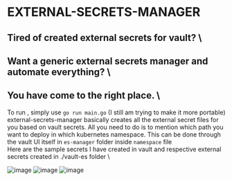 # EXTERNAL-SECRETS-MANAGER
## Tired of created external secrets for vault? \
## Want a generic external secrets manager and automate everything? \
## You have come to the right place. \
To run , simply use `go run main.go` (I still am trying to make it more portable)\
external-secrets-manager basically creates all the external secret files for you based on vault secrets. All you need to do is to mention which path you want to deploy in which kubernetes namespace. This can be done through the vault UI itself in `es-manager` folder inside `namespace` file \
Here are the sample secrets I have created in vault and respective external secrets created in ./vault-es folder \

![image](https://github.com/Stingless/external-secrets-manager/assets/83643646/075868ec-a2e2-4c1e-8012-15c976bb91ca)
![image](https://github.com/Stingless/external-secrets-manager/assets/83643646/418b4efa-8460-46f7-ade2-7aa1b3ba4e5b)
![image](https://github.com/Stingless/external-secrets-manager/assets/83643646/7c5ee186-e921-4d03-b83a-221f1b210e42)
